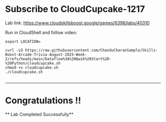 # Subscribe to CloudCupcake-1217


Lab link: https://www.cloudskillsboost.google/games/6398/labs/40310

Run in CloudShell and follow video:

```
export LOCATION=
```

```
curl -LO https://raw.githubusercontent.com/ChanduCharanSample/Skills-Boost-Arcade-Trivia-August-2025-Week-2/refs/heads/main/Dataflow%3A%20Qwik%20Start%20-%20Python/cloudcupcake.sh
chmod +x cloudcupcake.sh
./cloudcupcake.sh


```
---

# Congratulations !!
** Lab Completed Successfully**
